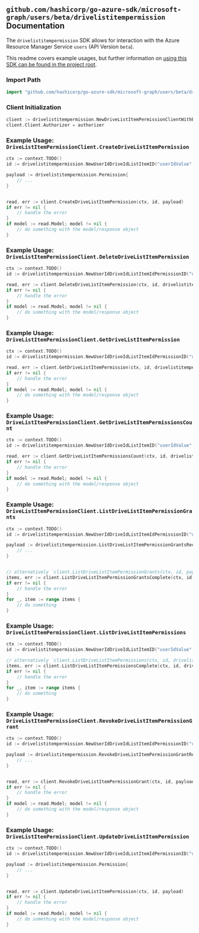 
## `github.com/hashicorp/go-azure-sdk/microsoft-graph/users/beta/drivelistitempermission` Documentation

The `drivelistitempermission` SDK allows for interaction with the Azure Resource Manager Service `users` (API Version `beta`).

This readme covers example usages, but further information on [using this SDK can be found in the project root](https://github.com/hashicorp/go-azure-sdk/tree/main/docs).

### Import Path

```go
import "github.com/hashicorp/go-azure-sdk/microsoft-graph/users/beta/drivelistitempermission"
```


### Client Initialization

```go
client := drivelistitempermission.NewDriveListItemPermissionClientWithBaseURI("https://management.azure.com")
client.Client.Authorizer = authorizer
```


### Example Usage: `DriveListItemPermissionClient.CreateDriveListItemPermission`

```go
ctx := context.TODO()
id := drivelistitempermission.NewUserIdDriveIdListItemID("userIdValue", "driveIdValue", "listItemIdValue")

payload := drivelistitempermission.Permission{
	// ...
}


read, err := client.CreateDriveListItemPermission(ctx, id, payload)
if err != nil {
	// handle the error
}
if model := read.Model; model != nil {
	// do something with the model/response object
}
```


### Example Usage: `DriveListItemPermissionClient.DeleteDriveListItemPermission`

```go
ctx := context.TODO()
id := drivelistitempermission.NewUserIdDriveIdListItemIdPermissionID("userIdValue", "driveIdValue", "listItemIdValue", "permissionIdValue")

read, err := client.DeleteDriveListItemPermission(ctx, id, drivelistitempermission.DefaultDeleteDriveListItemPermissionOperationOptions())
if err != nil {
	// handle the error
}
if model := read.Model; model != nil {
	// do something with the model/response object
}
```


### Example Usage: `DriveListItemPermissionClient.GetDriveListItemPermission`

```go
ctx := context.TODO()
id := drivelistitempermission.NewUserIdDriveIdListItemIdPermissionID("userIdValue", "driveIdValue", "listItemIdValue", "permissionIdValue")

read, err := client.GetDriveListItemPermission(ctx, id, drivelistitempermission.DefaultGetDriveListItemPermissionOperationOptions())
if err != nil {
	// handle the error
}
if model := read.Model; model != nil {
	// do something with the model/response object
}
```


### Example Usage: `DriveListItemPermissionClient.GetDriveListItemPermissionsCount`

```go
ctx := context.TODO()
id := drivelistitempermission.NewUserIdDriveIdListItemID("userIdValue", "driveIdValue", "listItemIdValue")

read, err := client.GetDriveListItemPermissionsCount(ctx, id, drivelistitempermission.DefaultGetDriveListItemPermissionsCountOperationOptions())
if err != nil {
	// handle the error
}
if model := read.Model; model != nil {
	// do something with the model/response object
}
```


### Example Usage: `DriveListItemPermissionClient.ListDriveListItemPermissionGrants`

```go
ctx := context.TODO()
id := drivelistitempermission.NewUserIdDriveIdListItemIdPermissionID("userIdValue", "driveIdValue", "listItemIdValue", "permissionIdValue")

payload := drivelistitempermission.ListDriveListItemPermissionGrantsRequest{
	// ...
}


// alternatively `client.ListDriveListItemPermissionGrants(ctx, id, payload, drivelistitempermission.DefaultListDriveListItemPermissionGrantsOperationOptions())` can be used to do batched pagination
items, err := client.ListDriveListItemPermissionGrantsComplete(ctx, id, payload, drivelistitempermission.DefaultListDriveListItemPermissionGrantsOperationOptions())
if err != nil {
	// handle the error
}
for _, item := range items {
	// do something
}
```


### Example Usage: `DriveListItemPermissionClient.ListDriveListItemPermissions`

```go
ctx := context.TODO()
id := drivelistitempermission.NewUserIdDriveIdListItemID("userIdValue", "driveIdValue", "listItemIdValue")

// alternatively `client.ListDriveListItemPermissions(ctx, id, drivelistitempermission.DefaultListDriveListItemPermissionsOperationOptions())` can be used to do batched pagination
items, err := client.ListDriveListItemPermissionsComplete(ctx, id, drivelistitempermission.DefaultListDriveListItemPermissionsOperationOptions())
if err != nil {
	// handle the error
}
for _, item := range items {
	// do something
}
```


### Example Usage: `DriveListItemPermissionClient.RevokeDriveListItemPermissionGrant`

```go
ctx := context.TODO()
id := drivelistitempermission.NewUserIdDriveIdListItemIdPermissionID("userIdValue", "driveIdValue", "listItemIdValue", "permissionIdValue")

payload := drivelistitempermission.RevokeDriveListItemPermissionGrantRequest{
	// ...
}


read, err := client.RevokeDriveListItemPermissionGrant(ctx, id, payload)
if err != nil {
	// handle the error
}
if model := read.Model; model != nil {
	// do something with the model/response object
}
```


### Example Usage: `DriveListItemPermissionClient.UpdateDriveListItemPermission`

```go
ctx := context.TODO()
id := drivelistitempermission.NewUserIdDriveIdListItemIdPermissionID("userIdValue", "driveIdValue", "listItemIdValue", "permissionIdValue")

payload := drivelistitempermission.Permission{
	// ...
}


read, err := client.UpdateDriveListItemPermission(ctx, id, payload)
if err != nil {
	// handle the error
}
if model := read.Model; model != nil {
	// do something with the model/response object
}
```
